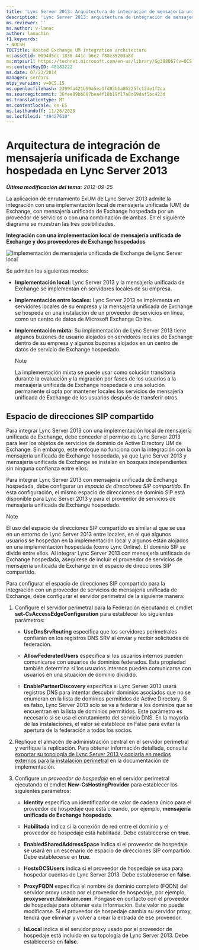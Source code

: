 ```yaml
---
title: 'Lync Server 2013: Arquitectura de integración de mensajería unificada de Exchange hospedada'
description: 'Lync Server 2013: arquitectura de integración de mensajería unificada de Exchange hospedada.'
ms.reviewer: ''
ms.author: v-lanac
author: lanachin
f1.keywords:
- NOCSH
TOCTitle: Hosted Exchange UM integration architecture
ms:assetid: 0094d5dc-1836-441c-b6e2-f88e35203a8d
ms:mtpsurl: https://technet.microsoft.com/en-us/library/Gg398067(v=OCS.15)
ms:contentKeyID: 48183222
ms.date: 07/23/2014
manager: serdars
mtps_version: v=OCS.15
ms.openlocfilehash: 2399fa421b59a5ea1fd83b1a86225fc12de1f2ca
ms.sourcegitcommit: 36fee89bb887bea4f18b19f17a8c69daf5bc423d
ms.translationtype: MT
ms.contentlocale: es-ES
ms.lasthandoff: 11/26/2020
ms.locfileid: "49427610"
---
```

# <a name="hosted-exchange-um-integration-architecture-in-lync-server-2013"></a>Arquitectura de integración de mensajería unificada de Exchange hospedada en Lync Server 2013

<div data-xmlns="http://www.w3.org/1999/xhtml">

<div class="topic" data-xmlns="http://www.w3.org/1999/xhtml" data-msxsl="urn:schemas-microsoft-com:xslt" data-cs="https://msdn.microsoft.com/">

<div data-asp="https://msdn2.microsoft.com/asp">



</div>

<div id="mainSection">

<div id="mainBody">

<span> </span>

_**Última modificación del tema:** 2012-09-25_

La aplicación de enrutamiento ExUM de Lync Server 2013 admite la integración con una implementación local de mensajería unificada (UM) de Exchange, con mensajería unificada de Exchange hospedada por un proveedor de servicios o con una combinación de ambas. En el siguiente diagrama se muestran las tres posibilidades.

**Integración con una implementación local de mensajería unificada de Exchange y dos proveedores de Exchange hospedados**

![Implementación de mensajería unificada de Exchange de Lync Server local](images/Gg398821.d6498eb9-87ee-40f3-8ecd-852f91546590(OCS.15).jpg "Implementación de mensajería unificada de Exchange de Lync Server local")

Se admiten los siguientes modos:

  - **Implementación local:** Lync Server 2013 y la mensajería unificada de Exchange se implementan en servidores locales de su empresa.

  - **Implementación entre locales:** Lync Server 2013 se implementa en servidores locales de su empresa y la mensajería unificada de Exchange se hospeda en una instalación de un proveedor de servicios en línea, como un centro de datos de Microsoft Exchange Online.

  - **Implementación mixta:** Su implementación de Lync Server 2013 tiene algunos buzones de usuario alojados en servidores locales de Exchange dentro de su empresa y algunos buzones alojados en un centro de datos de servicio de Exchange hospedado.
    
    <div>
    

    > [!NOTE]  
    > La implementación mixta se puede usar como solución transitoria durante la evaluación y la migración por fases de los usuarios a la mensajería unificada de Exchange hospedada o una solución permanente si opta por mantener locales los servicios de mensajería unificada de Exchange de los usuarios después de transferir otros.

    
    </div>

<div>

## <a name="shared-sip-address-space"></a>Espacio de direcciones SIP compartido

Para integrar Lync Server 2013 con una implementación local de mensajería unificada de Exchange, debe conceder el permiso de Lync Server 2013 para leer los objetos de servicios de dominio de Active Directory UM de Exchange. Sin embargo, este enfoque no funciona con la integración con la mensajería unificada de Exchange hospedada, ya que Lync Server 2013 y mensajería unificada de Exchange se instalan en bosques independientes sin ninguna confianza entre ellos.

Para integrar Lync Server 2013 con mensajería unificada de Exchange hospedada, debe configurar un *espacio de direcciones SIP compartido*. En esta configuración, el mismo espacio de direcciones de dominio SIP está disponible para Lync Server 2013 y para el proveedor de servicios de mensajería unificada de Exchange hospedado.

<div>


> [!NOTE]  
> El uso del espacio de direcciones SIP compartido es similar al que se usa en un entorno de Lync Server 2013 entre locales, en el que algunos usuarios se hospedan en la implementación local y algunos están alojados en una implementación hospedada (como Lync Online). El dominio SIP se divide entre ellos. Al integrar Lync Server 2013 con mensajería unificada de Exchange hospedada, asegúrese de incluir el proveedor de servicios de mensajería unificada de Exchange en el espacio de direcciones SIP compartido.



</div>

Para configurar el espacio de direcciones SIP compartido para la integración con un proveedor de servicios de mensajería unificada de Exchange, debe configurar el servidor perimetral de la siguiente manera:

1.  Configure el servidor perimetral para la Federación ejecutando el cmdlet **set-CsAccessEdgeConfiguration** para establecer los siguientes parámetros:
    
      - **UseDnsSrvRouting** especifica que los servidores perimetrales confiarán en los registros DNS SRV al enviar y recibir solicitudes de federación.
    
      - **AllowFederatedUsers** especifica si los usuarios internos pueden comunicarse con usuarios de dominios federados. Esta propiedad también determina si los usuarios internos pueden comunicarse con usuarios en una situación de dominio dividido.
    
      - **EnablePartnerDiscovery** especifica si Lync Server 2013 usará registros DNS para intentar descubrir dominios asociados que no se enumeran en la lista de dominios permitidos de Active Directory. Si es falso, Lync Server 2013 solo se va a federar a los dominios que se encuentran en la lista de dominios permitidos. Este parámetro es necesario si se usa el enrutamiento del servicio DNS. En la mayoría de las instalaciones, el valor se establece en False para evitar la apertura de la federación a todos los socios.

2.  Replique el almacén de administración central en el servidor perimetral y verifique la replicación. Para obtener información detallada, consulte [exportar su topología de Lync Server 2013 y copiarla en medios externos para la instalación perimetral](lync-server-2013-export-your-topology-and-copy-it-to-external-media-for-edge-installation.md) en la documentación de implementación.

3.  Configure un *proveedor de hospedaje* en el servidor perimetral ejecutando el cmdlet **New-CsHostingProvider** para establecer los siguientes parámetros:
    
      - **Identity** especifica un identificador de valor de cadena único para el proveedor de hospedaje que está creando, por ejemplo, **mensajería unificada de Exchange hospedado**.
    
      - **Habilitada** indica si la conexión de red entre el dominio y el proveedor de hospedaje está habilitada. Debe establecerse en **true**.
    
      - **EnabledSharedAddressSpace** indica si el proveedor de hospedaje se usará en un escenario de espacio de direcciones SIP compartido. Debe establecerse en **true**.
    
      - **HostsOCSUsers** indica si el proveedor de hospedaje se usa para hospedar cuentas de Lync Server 2013. Debe establecerse en **false**.
    
      - **ProxyFQDN** especifica el nombre de dominio completo (FQDN) del servidor proxy usado por el proveedor de hospedaje, por ejemplo, **proxyserver.fabrikam.com**. Póngase en contacto con el proveedor de hospedaje para obtener esta información. Este valor no puede modificarse. Si el proveedor de hospedaje cambia su servidor proxy, tendrá que eliminar y volver a crear la entrada de ese proveedor.
    
      - **IsLocal** indica si el servidor proxy usado por el proveedor de hospedaje está incluido en su topología de Lync Server 2013. Debe establecerse en **false**.

</div>

</div>

<span> </span>

</div>

</div>

</div>

